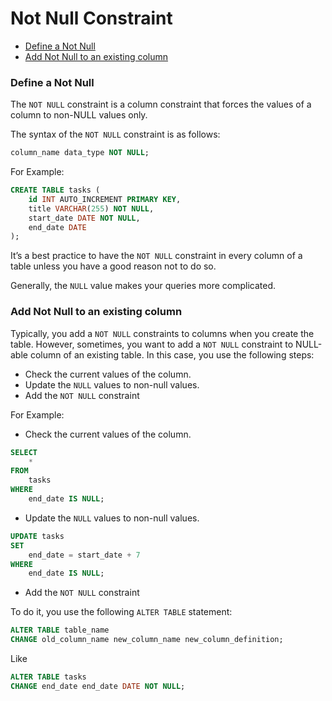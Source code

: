 # Not Null Constraint

* [Define a Not Null](#define-a-not-null)
* [Add Not Null to an existing column](#add-not-null-to-an-existing-column)

### Define a Not Null
The `NOT NULL` constraint is a column constraint that forces the values of a column to non-NULL values only.

The syntax of the `NOT NULL` constraint is as follows:
```sql
column_name data_type NOT NULL;
```

For Example:
```sql
CREATE TABLE tasks (
    id INT AUTO_INCREMENT PRIMARY KEY,
    title VARCHAR(255) NOT NULL,
    start_date DATE NOT NULL,
    end_date DATE
);
```

It’s a best practice to have the `NOT NULL` constraint in every column of a table unless you have a good reason not to do so.

Generally, the `NULL` value makes your queries more complicated.

### Add Not Null to an existing column
Typically, you add a `NOT NULL` constraints to columns when you create the table. However, sometimes, you want to add a `NOT NULL` constraint to NULL-able column of an existing table. In this case, you use the following steps:

* Check the current values of the column.
* Update the `NULL` values to non-null values.
* Add the `NOT NULL` constraint

For Example:

* Check the current values of the column.
```sql
SELECT
    *
FROM
    tasks
WHERE
    end_date IS NULL;
```

* Update the `NULL` values to non-null values.
```sql
UPDATE tasks
SET
    end_date = start_date + 7
WHERE
    end_date IS NULL;
```

* Add the `NOT NULL` constraint

To do it, you use the following `ALTER TABLE` statement:
```sql
ALTER TABLE table_name
CHANGE old_column_name new_column_name new_column_definition;
```
Like
```sql
ALTER TABLE tasks
CHANGE end_date end_date DATE NOT NULL;
```
